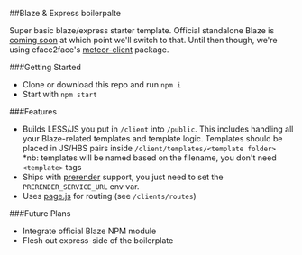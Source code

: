 ##Blaze & Express boilerpalte

Super basic blaze/express starter template. Official standalone Blaze is [coming soon](https://github.com/meteor/blaze/issues/11) at which point we'll switch to that. Until then though, we're using eface2face's [meteor-client](https://github.com/eface2face/meteor-client/) package.

###Getting Started
 * Clone or download this repo and run `npm i`
 * Start with `npm start`

###Features
 * Builds LESS/JS you put in  `/client` into `/public`. This includes handling all your Blaze-related templates and template logic. Templates should be placed in JS/HBS pairs inside `/client/templates/<template folder>` *nb: templates will be named based on the filename, you don't need `<template>` tags
 * Ships with [prerender](https://github.com/prerender/prerender) support, you just need to set the `PRERENDER_SERVICE_URL` env var.
 * Uses [page.js](https://github.com/visionmedia/page.js) for routing (see `/clients/routes`)

###Future Plans
 * Integrate official Blaze NPM module
 * Flesh out express-side of the boilerplate